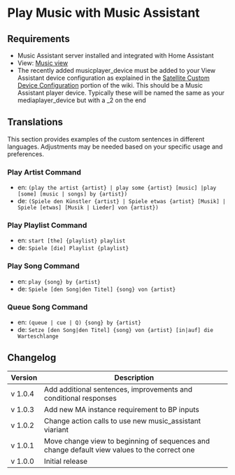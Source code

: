 # Play Music with Music Assistant

## Requirements

- Music Assistant server installed and integrated with Home Assistant
- View: [Music view](../views/music)
- The recently added musicplayer_device must be added to your View Assistant device configuration as explained in the [Satellite Custom Device Configuration](https://github.com/dinki/View-Assist/wiki/View-Assist-device-configuration#satellite-custom-device-configuration) portion of the wiki. This should be a Music Assistant player device. Typically these will be named the same as your mediaplayer_device but with a \_2 on the end

## Translations

This section provides examples of the custom sentences in different languages.
Adjustments may be needed based on your specific usage and preferences.

### Play Artist Command

- en: `(play the artist {artist} | play some {artist} [music] |play [some] [music | songs] by {artist})`
- de: `(Spiele den Künstler {artist} | Spiele etwas {artist} [Musik] | Spiele [etwas] [Musik | Lieder] von {artist})`

### Play Playlist Command

- en: `start [the] {playlist} playlist`
- de: `Spiele [die] Playlist {playlist}`

### Play Song Command

- en: `play {song} by {artist}`
- de: `Spiele [den Song|den Titel] {song} von {artist}`

### Queue Song Command

- en: `(queue | cue | Q) {song} by {artist}`
- de: `Setze [den Song|den Titel] {song} von {artist} [in|auf] die Warteschlange`

## Changelog

| Version | Description                                                                                  |
| ------- | -------------------------------------------------------------------------------------------- |
| v 1.0.4 | Add additional sentences, improvements and conditional responses                             |
| v 1.0.3 | Add new MA instance requirement to BP inputs                                                 |
| v 1.0.2 | Change action calls to use new music_assistant viariant                                      |
| v 1.0.1 | Move change view to beginning of sequences and change default view values to the correct one |
| v 1.0.0 | Initial release                                                                              |
